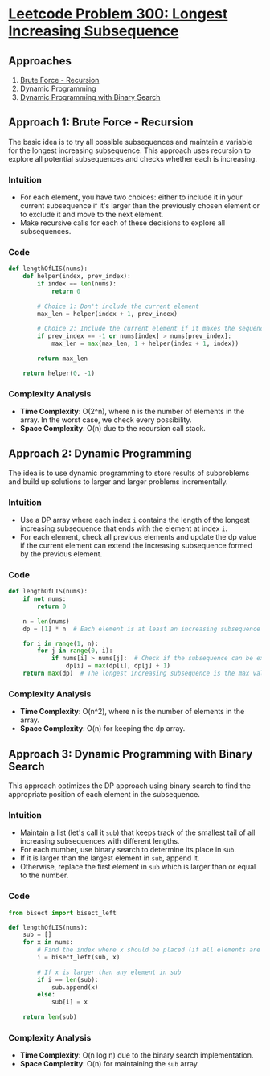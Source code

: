 # [Leetcode Problem 300: Longest Increasing Subsequence](https://leetcode.com/problems/longest-increasing-subsequence/)

## Approaches
1. [Brute Force - Recursion](#approach-1-brute-force---recursion)
2. [Dynamic Programming](#approach-2-dynamic-programming)
3. [Dynamic Programming with Binary Search](#approach-3-dynamic-programming-with-binary-search)

## Approach 1: Brute Force - Recursion

The basic idea is to try all possible subsequences and maintain a variable for the longest increasing subsequence. This approach uses recursion to explore all potential subsequences and checks whether each is increasing.

### Intuition

- For each element, you have two choices: either to include it in your current subsequence if it's larger than the previously chosen element or to exclude it and move to the next element.
- Make recursive calls for each of these decisions to explore all subsequences.

### Code
```python
def lengthOfLIS(nums):
    def helper(index, prev_index):
        if index == len(nums):
            return 0
        
        # Choice 1: Don't include the current element
        max_len = helper(index + 1, prev_index)
        
        # Choice 2: Include the current element if it makes the sequence increasing
        if prev_index == -1 or nums[index] > nums[prev_index]:
            max_len = max(max_len, 1 + helper(index + 1, index))
        
        return max_len

    return helper(0, -1)
```

### Complexity Analysis
- **Time Complexity**: O(2^n), where n is the number of elements in the array. In the worst case, we check every possibility.
- **Space Complexity**: O(n) due to the recursion call stack.

## Approach 2: Dynamic Programming

The idea is to use dynamic programming to store results of subproblems and build up solutions to larger and larger problems incrementally.

### Intuition

- Use a DP array where each index `i` contains the length of the longest increasing subsequence that ends with the element at index `i`.
- For each element, check all previous elements and update the dp value if the current element can extend the increasing subsequence formed by the previous element.

### Code
```python
def lengthOfLIS(nums):
    if not nums:
        return 0
    
    n = len(nums)
    dp = [1] * n  # Each element is at least an increasing subsequence of length 1

    for i in range(1, n):
        for j in range(0, i):
            if nums[i] > nums[j]:  # Check if the subsequence can be extended
                dp[i] = max(dp[i], dp[j] + 1)
    return max(dp)  # The longest increasing subsequence is the max value in the dp array
```

### Complexity Analysis
- **Time Complexity**: O(n^2), where n is the number of elements in the array.
- **Space Complexity**: O(n) for keeping the dp array.

## Approach 3: Dynamic Programming with Binary Search

This approach optimizes the DP approach using binary search to find the appropriate position of each element in the subsequence.

### Intuition

- Maintain a list (let's call it `sub`) that keeps track of the smallest tail of all increasing subsequences with different lengths.
- For each number, use binary search to determine its place in `sub`.
- If it is larger than the largest element in `sub`, append it.
- Otherwise, replace the first element in `sub` which is larger than or equal to the number.

### Code
```python
from bisect import bisect_left

def lengthOfLIS(nums):
    sub = []
    for x in nums:
        # Find the index where x should be placed (if all elements are unique)
        i = bisect_left(sub, x)
        
        # If x is larger than any element in sub
        if i == len(sub):
            sub.append(x)
        else:
            sub[i] = x
    
    return len(sub)
```

### Complexity Analysis
- **Time Complexity**: O(n log n) due to the binary search implementation.
- **Space Complexity**: O(n) for maintaining the `sub` array.

